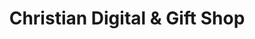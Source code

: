 ---
title: "Christian Digital & Gift Shop"
url: /borongan/christian-digital-and-gift-shop/
shop: general
---